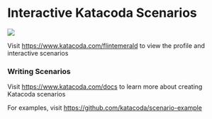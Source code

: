 # Interactive Katacoda Scenarios

[![](http://shields.katacoda.com/katacoda/flintemerald/count.svg)](https://www.katacoda.com/flintemerald "Get your profile on Katacoda.com")

Visit https://www.katacoda.com/flintemerald to view the profile and interactive scenarios

### Writing Scenarios
Visit https://www.katacoda.com/docs to learn more about creating Katacoda scenarios

For examples, visit https://github.com/katacoda/scenario-example
